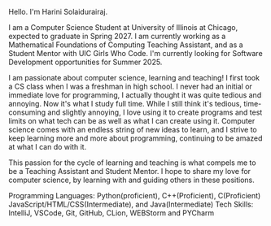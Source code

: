 Hello. I'm Harini Solaidurairaj. 

I am a Computer Science Student at University of Illinois at Chicago, expected to graduate in Spring 2027. I am currently working as a Mathematical Foundations of Computing Teaching Assistant, and as a Student Mentor with UIC Girls Who Code. I'm currently looking for Software Development opportunities for Summer 2025.

I am passionate about computer science, learning and teaching! I first took a CS class when I was a freshman in high school. I never had an initial or immediate love for programming, I actually thought it was quite tedious and annoying. Now it's what I study full time. While I still think it's tedious, time-consuming and slightly annoying, I love using it to create programs and test limits on what tech can be as well as what I can create using it. Computer science comes with an endless string of new ideas to learn, and I strive to keep learning more and more about programming, continuing to be amazed at what I can do with it. 

This passion for the cycle of learning and teaching is what compels me to be a Teaching Assistant and Student Mentor. I hope to share my love for computer science, by learning with and guiding others in these positions. 

Programming Languages: Python(proficient), C++(Proficient), C(Proficient) JavaScript/HTML/CSS(Intermediate), and Java(Intermediate)
Tech Skills: IntelliJ, VSCode, Git, GitHub, CLion, WEBStorm and PYCharm

